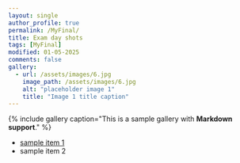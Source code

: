 ```yaml
---
layout: single
author_profile: true
permalink: /MyFinal/
title: Exam day shots
tags: [MyFinal]
modified: 01-05-2025
comments: false
gallery:
  - url: /assets/images/6.jpg
    image_path: /assets/images/6.jpg
    alt: "placeholder image 1"
    title: "Image 1 title caption"
---
```


{% include gallery caption="This is a sample gallery with **Markdown support**." %}
- [sample item 1](https://fccourse.liara.run)
- sample item 2

